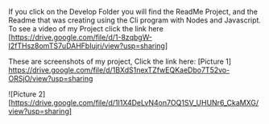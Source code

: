 If you click on the Develop Folder you will find the ReadMe Project, and the Readme that was creating using the Cli program with Nodes and Javascript.
To see a video of my Project click the link here [https://drive.google.com/file/d/1-8zqbgW-I2fTHsz8omTS7uDAHFbIujri/view?usp=sharing]

These are screenshots of my project, Click the link here: [Picture 1] https://drive.google.com/file/d/1BXdS1nexTZfwEQKaeDbo7T52vo-ORSjO/view?usp=sharing

![Picture 2] [https://drive.google.com/file/d/1I1X4DeLvN4on7OQ1SV_UHUNr6_CkaMXG/view?usp=sharing]
